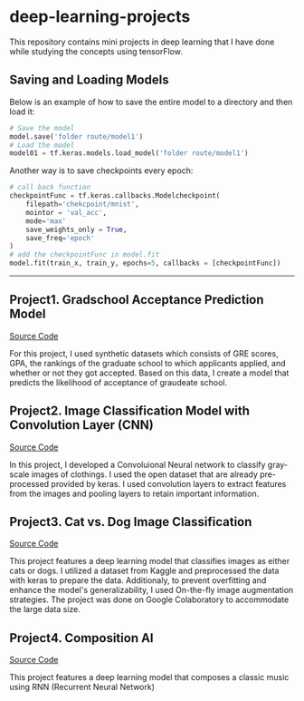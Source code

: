 # deep-learning-projects

This repository contains mini projects in deep learning that I have done while studying the concepts using tensorFlow.

## Saving and Loading Models

Below is an example of how to save the entire model to a directory and then load it:

```python
# Save the model
model.save('folder route/model1')
# Load the model
model01 = tf.keras.models.load_model('folder route/model1')
```

Another way is to save checkpoints every epoch:

```python
# call back function
checkpointFunc = tf.keras.callbacks.Modelcheckpoint(
    filepath='chekcpoint/mnist',
    mointor = 'val_acc',
    mode='max'
    save_weights_only = True,
    save_freq='epoch'
)
# add the checkpointFunc in model.fit
model.fit(train_x, train_y, epochs=5, callbacks = [checkpointFunc])
```

---

## Project1. Gradschool Acceptance Prediction Model

[Source Code](https://github.com/nadia506/deep-learning-projects/tree/main/Gradschool-Acceptance-Probability)

For this project, I used synthetic datasets which consists of GRE scores, GPA, the rankings of the graduate school to which applicants applied, and whether or not they got accepted. Based on this data, I create a model that predicts the likelihood of acceptance of graudeate school.

## Project2. Image Classification Model with Convolution Layer (CNN)

[Source Code](https://github.com/nadia506/deep-learning-projects/tree/main/Image-Classification-Clothing)

In this project, I developed a Convoluional Neural network to classify gray-scale images of clothings. I used the open dataset that are already pre-processed provided by keras. I used convolution layers to extract features from the images and pooling layers to retain important information.

## Project3. Cat vs. Dog Image Classification

[Source Code](https://github.com/nadia506/deep-learning-projects/tree/main/Image-Classification-CatDog)

This project features a deep learning model that classifies images as either cats or dogs. I utilized a dataset from Kaggle and preprocessed the data with keras to prepare the data. Additionaly, to prevent overfitting and enhance the model's generalizability, I used On-the-fly image augmentation strategies. The project was done on Google Colaboratory to accommodate the large data size.

## Project4. Composition AI

[Source Code]()

This project features a deep learning model that composes a classic music using RNN (Recurrent Neural Network)
